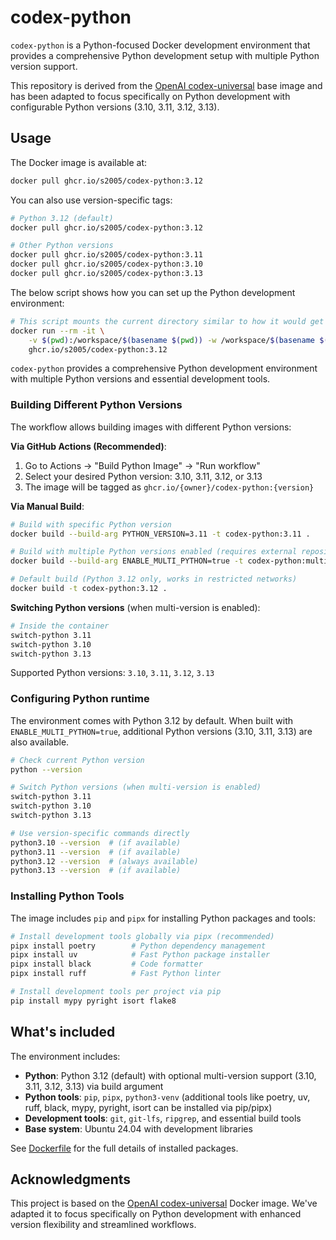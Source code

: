 # codex-python

`codex-python` is a Python-focused Docker development environment that provides a comprehensive Python development setup with multiple Python version support.

This repository is derived from the [OpenAI codex-universal](https://github.com/openai/codex-universal) base image and has been adapted to focus specifically on Python development with configurable Python versions (3.10, 3.11, 3.12, 3.13).

## Usage

The Docker image is available at:

```bash
docker pull ghcr.io/s2005/codex-python:3.12
```

You can also use version-specific tags:

```bash
# Python 3.12 (default)
docker pull ghcr.io/s2005/codex-python:3.12

# Other Python versions
docker pull ghcr.io/s2005/codex-python:3.11
docker pull ghcr.io/s2005/codex-python:3.10
docker pull ghcr.io/s2005/codex-python:3.13
```

The below script shows how you can set up the Python development environment:

```bash
# This script mounts the current directory similar to how it would get cloned in.
docker run --rm -it \
    -v $(pwd):/workspace/$(basename $(pwd)) -w /workspace/$(basename $(pwd)) \
    ghcr.io/s2005/codex-python:3.12
```

`codex-python` provides a comprehensive Python development environment with multiple Python versions and essential development tools.

### Building Different Python Versions

The workflow allows building images with different Python versions:

**Via GitHub Actions (Recommended)**:

1. Go to Actions → "Build Python Image" → "Run workflow"
2. Select your desired Python version: 3.10, 3.11, 3.12, or 3.13
3. The image will be tagged as `ghcr.io/{owner}/codex-python:{version}`

**Via Manual Build**:

```bash
# Build with specific Python version
docker build --build-arg PYTHON_VERSION=3.11 -t codex-python:3.11 .

# Build with multiple Python versions enabled (requires external repository access)
docker build --build-arg ENABLE_MULTI_PYTHON=true -t codex-python:multi .

# Default build (Python 3.12 only, works in restricted networks)
docker build -t codex-python:3.12 .
```

**Switching Python versions** (when multi-version is enabled):

```bash
# Inside the container
switch-python 3.11
switch-python 3.10
switch-python 3.13
```

Supported Python versions: `3.10`, `3.11`, `3.12`, `3.13`

### Configuring Python runtime

The environment comes with Python 3.12 by default. When built with `ENABLE_MULTI_PYTHON=true`, additional Python versions (3.10, 3.11, 3.13) are also available.

```bash
# Check current Python version
python --version

# Switch Python versions (when multi-version is enabled)
switch-python 3.11
switch-python 3.10
switch-python 3.13

# Use version-specific commands directly
python3.10 --version  # (if available)
python3.11 --version  # (if available)
python3.12 --version  # (always available)
python3.13 --version  # (if available)
```

### Installing Python Tools

The image includes `pip` and `pipx` for installing Python packages and tools:

```bash
# Install development tools globally via pipx (recommended)
pipx install poetry        # Python dependency management
pipx install uv            # Fast Python package installer
pipx install black         # Code formatter
pipx install ruff          # Fast Python linter

# Install development tools per project via pip
pip install mypy pyright isort flake8
```

## What's included

The environment includes:

- **Python**: Python 3.12 (default) with optional multi-version support (3.10, 3.11, 3.12, 3.13) via build argument
- **Python tools**: `pip`, `pipx`, `python3-venv` (additional tools like poetry, uv, ruff, black, mypy, pyright, isort can be installed via pip/pipx)
- **Development tools**: `git`, `git-lfs`, `ripgrep`, and essential build tools
- **Base system**: Ubuntu 24.04 with development libraries

See [Dockerfile](Dockerfile) for the full details of installed packages.

## Acknowledgments

This project is based on the [OpenAI codex-universal](https://github.com/openai/codex-universal) Docker image. We've adapted it to focus specifically on Python development with enhanced version flexibility and streamlined workflows.
